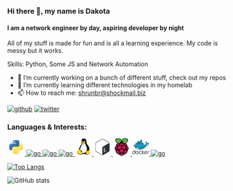 ### Hi there 👋, my name is Dakota
#### I am a network engineer by day, aspiring developer by night
All of my stuff is made for fun and is all a learning experience. My code is messy but it works. 

Skills: Python, Some JS and Network Automation

- 🔭 I’m currently working on a bunch of different stuff, check out my repos 
- 🌱 I’m currently learning different technologies in my homelab
- 📫 How to reach me: shrunbr@shockmail.biz

[<img src='https://cdn.jsdelivr.net/npm/simple-icons@3.0.1/icons/github.svg' alt='github' height='40'>](https://github.com/shrunbr)  [<img src='https://cdn.jsdelivr.net/npm/simple-icons@3.0.1/icons/twitter.svg' alt='twitter' height='40'>](https://twitter.com/shrunbr)  

<h3 align="left">Languages & Interests:</h3>
<p align="left">
	<a href="https://www.python.org/" target="_blank">
		<img src="https://raw.githubusercontent.com/devicons/devicon/master/icons/python/python-original.svg" alt="aws" width="40" height="40"/>
	</a>
    <a href="https://www.ansible.com" target="_blank">
		<img src="https://www.vectorlogo.zone/logos/ansible/ansible-icon.svg" alt="go" width="40" height="40"/>
	</a>
    <a href="https://www.hashicorp.com" target="_blank">
		<img src="https://www.vectorlogo.zone/logos/terraformio/terraformio-icon.svg" alt="go" width="40" height="40"/>
	</a>
    <a href="https://www.cisco.com" target="_blank">
		<img src="https://www.vectorlogo.zone/logos/cisco/cisco-ar21.svg" alt="go" width="40" height="40"/>
	</a>
    <a href="https://en.wikipedia.org/wiki/Linux" target="_blank">
		<img src="https://raw.githubusercontent.com/devicons/devicon/master/icons/linux/linux-original.svg" alt="go" width="40" height="40"/>
	</a>
	<a href="https://www.gnu.org/software/bash/" target="_blank">
		<img src="https://raw.githubusercontent.com/devicons/devicon/master/icons/bash/bash-original.svg" alt="bash" width="40" height="40"/>
	</a>
    <a href="https://www.raspberrypi.org/" target="_blank">
		<img src="https://raw.githubusercontent.com/devicons/devicon/master/icons/raspberrypi/raspberrypi-original.svg" alt="go" width="40" height="40"/>
	</a>
	<a href="https://www.docker.com/" target="_blank">
		<img src="https://raw.githubusercontent.com/devicons/devicon/master/icons/docker/docker-original-wordmark.svg" alt="docker" width="40" height="40"/>
	</a>
    <a href="https://www.cloudflare.com" target="_blank">
		<img src="https://www.vectorlogo.zone/logos/cloudflare/cloudflare-icon.svg" alt="go" width="40" height="40"/>
	</a>
</p>

[![Top Langs](https://github-readme-stats.vercel.app/api/top-langs/?username=shrunbr)](https://github.com/anuraghazra/github-readme-stats)

![GitHub stats](https://github-readme-stats.vercel.app/api?username=shrunbr&show_icons=true)  
